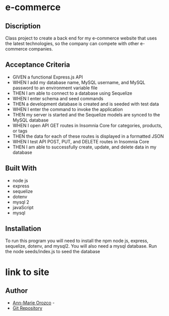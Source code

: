 # e-commerce

## Discription
Class project to create a back end for my e-commerce website that uses the latest technologies, so the company can compete with other e-commerce companies. 

## Acceptance Criteria 
 - GIVEN a functional Express.js API
 - WHEN I add my database name, MySQL username, and MySQL password to an environment variable file
 - THEN I am able to connect to a database using Sequelize
 - WHEN I enter schema and seed commands
 - THEN a development database is created and is seeded with test data
 - WHEN I enter the command to invoke the application
 - THEN my server is started and the Sequelize models are synced to the MySQL database
 - WHEN I open API GET routes in Insomnia Core for categories, products, or tags
 - THEN the data for each of these routes is displayed in a formatted JSON
 - WHEN I test API POST, PUT, and DELETE routes in Insomnia Core
 - THEN I am able to successfully create, update, and delete data in my database

## Built With
- node js
- express
- sequelize
- dotenv
- mysql 2
- javaScript 
- mysql

## Installation
To run this program you will need to install the npm node js, express, sequelize, dotenv, and mysql2.
You will also need a mysql database.
Run the node seeds/index.js to seed the database


# link to site


## Author
* [Ann-Marie Orozco](ann760.github.io/myportfolio/) - 
* [Git Repository](https://github.com/ann760/u-develop-it)